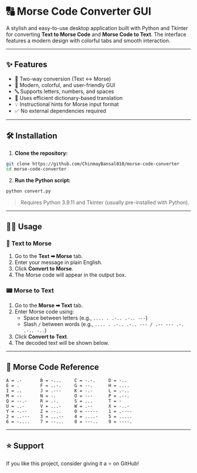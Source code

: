 # 🔠 Morse Code Converter GUI

A stylish and easy-to-use desktop application built with Python and Tkinter for converting **Text to Morse Code** and **Morse Code to Text**. The interface features a modern design with colorful tabs and smooth interaction.

---

## ✨ Features

- 🔁 Two-way conversion (Text ↔ Morse)
- 🎨 Modern, colorful, and user-friendly GUI
- 🔤 Supports letters, numbers, and spaces
- 🧠 Uses efficient dictionary-based translation
- 💡 Instructional hints for Morse input format
- ✅ No external dependencies required

---


## 🛠 Installation

1. **Clone the repository:**

```bash
git clone https://github.com/ChinmayBansal010/morse-code-converter
cd morse-code-converter
```

2. **Run the Python script:**

```bash
python convert.py
```

> Requires Python 3.9.11 and Tkinter (usually pre-installed with Python).

---

## 🧑‍💻 Usage

### 🔡 Text to Morse

1. Go to the **Text ➡ Morse** tab.
2. Enter your message in plain English.
3. Click **Convert to Morse**.
4. The Morse code will appear in the output box.

### 📟 Morse to Text

1. Go to the **Morse ➡ Text** tab.
2. Enter Morse code using:
   - Space between letters (e.g., `.... . .-.. .-.. ---`)
   - Slash `/` between words (e.g., `.... . .-.. .-.. --- / .-- --- .-. .-.. -..`)
3. Click **Convert to Text**.
4. The decoded text will be shown below.

---

## 🔣 Morse Code Reference

```
A = .-       B = -...     C = -.-.     D = -..
E = .        F = ..-.     G = --.      H = ....
I = ..       J = .---     K = -.-      L = .-..
M = --       N = -.       O = ---      P = .--.
Q = --.-     R = .-.      S = ...      T = -
U = ..-      V = ...-     W = .--      X = -..-
Y = -.--     Z = --..     0 = -----    1 = .----
2 = ..---    3 = ...--    4 = ....-    5 = .....
6 = -....    7 = --...    8 = ---..    9 = ----.
```

---

## ⭐ Support

If you like this project, consider giving it a ⭐ on GitHub!
